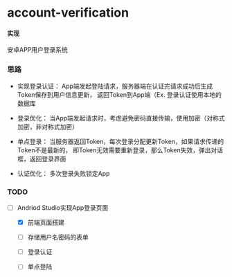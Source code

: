 # account-verification

#### 实现
安卓APP用户登录系统

### 思路

- 实现登录认证： App端发起登陆请求，服务器端在认证完请求成功后生成Token保存到用户信息更新，
返回Token到App端（Ex. 登录认证使用本地的数据库

- 登录优化： 当App端发起请求时，考虑避免密码直接传输，使用加密（对称式加密，非对称式加密）

- 单点登录： 当服务器返回Token，每次登录分配更新Token，如果请求传递的Token不是最新的，
即Token无效需要重新登录，那么Token失效，弹出对话框，返回登录界面

- 认证优化： 多次登录失败锁定App

### TODO
- [ ] Andriod Studio实现App登录页面
    - [x] 前端页面搭建
    - [ ] 存储用户名密码的表单
    - [ ] 登录认证
    - [ ] 单点登陆
    
